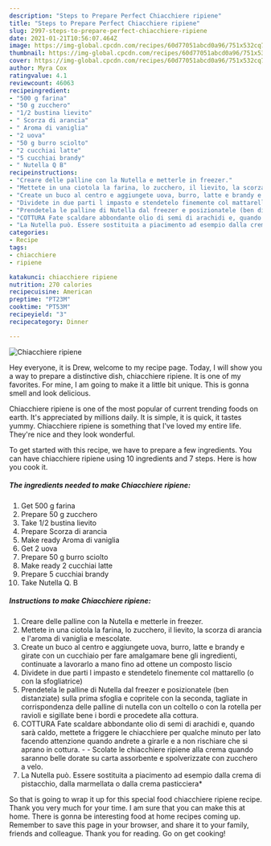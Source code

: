 ```yaml
---
description: "Steps to Prepare Perfect Chiacchiere ripiene"
title: "Steps to Prepare Perfect Chiacchiere ripiene"
slug: 2997-steps-to-prepare-perfect-chiacchiere-ripiene
date: 2021-01-21T10:56:07.464Z
image: https://img-global.cpcdn.com/recipes/60d77051abcd0a96/751x532cq70/chiacchiere-ripiene-recipe-main-photo.jpg
thumbnail: https://img-global.cpcdn.com/recipes/60d77051abcd0a96/751x532cq70/chiacchiere-ripiene-recipe-main-photo.jpg
cover: https://img-global.cpcdn.com/recipes/60d77051abcd0a96/751x532cq70/chiacchiere-ripiene-recipe-main-photo.jpg
author: Myra Cox
ratingvalue: 4.1
reviewcount: 46063
recipeingredient:
- "500 g farina"
- "50 g zucchero"
- "1/2 bustina lievito"
- " Scorza di arancia"
- " Aroma di vaniglia"
- "2 uova"
- "50 g burro sciolto"
- "2 cucchiai latte"
- "5 cucchiai brandy"
- " Nutella Q B"
recipeinstructions:
- "Creare delle palline con la Nutella e metterle in freezer."
- "Mettete in una ciotola la farina, lo zucchero, il lievito, la scorza di arancia e l&#39;aroma di vaniglia e mescolate."
- "Create un buco al centro e aggiungete uova, burro, latte e brandy e girate con un cucchiaio per fare amalgamare bene gli ingredienti, continuate a lavorarlo a mano fino ad ottene un composto liscio"
- "Dividete in due parti l impasto e stendetelo finemente col mattarello (o con la sfogliatrice)"
- "Prendetela le palline di Nutella dal freezer e posizionatele (ben distanziate) sulla prima sfoglia e copritele con la seconda, tagliate in corrispondenza delle palline di nutella con un coltello o con la rotella per ravioli e sigillate bene i bordi e procedete alla cottura."
- "COTTURA Fate scaldare abbondante olio di semi di arachidi e, quando sarà caldo, mettete a friggere le chiacchiere per qualche minuto per lato facendo attenzione quando andrete a girarle e a non rischiare che si aprano in cottura.  Scolate le chiacchiere ripiene alla crema quando saranno belle dorate su carta assorbente e spolverizzate con zucchero a velo."
- "La Nutella può. Essere sostituita a piacimento ad esempio dalla crema di pistacchio, dalla marmellata o dalla crema pasticciera*"
categories:
- Recipe
tags:
- chiacchiere
- ripiene

katakunci: chiacchiere ripiene 
nutrition: 270 calories
recipecuisine: American
preptime: "PT23M"
cooktime: "PT53M"
recipeyield: "3"
recipecategory: Dinner

---
```



![Chiacchiere ripiene](https://img-global.cpcdn.com/recipes/60d77051abcd0a96/751x532cq70/chiacchiere-ripiene-recipe-main-photo.jpg)

Hey everyone, it is Drew, welcome to my recipe page. Today, I will show you a way to prepare a distinctive dish, chiacchiere ripiene. It is one of my favorites. For mine, I am going to make it a little bit unique. This is gonna smell and look delicious.

Chiacchiere ripiene is one of the most popular of current trending foods on earth. It's appreciated by millions daily. It is simple, it is quick, it tastes yummy. Chiacchiere ripiene is something that I've loved my entire life. They're nice and they look wonderful.




To get started with this recipe, we have to prepare a few ingredients. You can have chiacchiere ripiene using 10 ingredients and 7 steps. Here is how you cook it.

<!--inarticleads1-->

##### The ingredients needed to make Chiacchiere ripiene:

1. Get 500 g farina
1. Prepare 50 g zucchero
1. Take 1/2 bustina lievito
1. Prepare  Scorza di arancia
1. Make ready  Aroma di vaniglia
1. Get 2 uova
1. Prepare 50 g burro sciolto
1. Make ready 2 cucchiai latte
1. Prepare 5 cucchiai brandy
1. Take  Nutella Q. B




<!--inarticleads2-->

##### Instructions to make Chiacchiere ripiene:

1. Creare delle palline con la Nutella e metterle in freezer.
1. Mettete in una ciotola la farina, lo zucchero, il lievito, la scorza di arancia e l&#39;aroma di vaniglia e mescolate.
1. Create un buco al centro e aggiungete uova, burro, latte e brandy e girate con un cucchiaio per fare amalgamare bene gli ingredienti, continuate a lavorarlo a mano fino ad ottene un composto liscio
1. Dividete in due parti l impasto e stendetelo finemente col mattarello (o con la sfogliatrice)
1. Prendetela le palline di Nutella dal freezer e posizionatele (ben distanziate) sulla prima sfoglia e copritele con la seconda, tagliate in corrispondenza delle palline di nutella con un coltello o con la rotella per ravioli e sigillate bene i bordi e procedete alla cottura.
1. COTTURA Fate scaldare abbondante olio di semi di arachidi e, quando sarà caldo, mettete a friggere le chiacchiere per qualche minuto per lato facendo attenzione quando andrete a girarle e a non rischiare che si aprano in cottura. -  - Scolate le chiacchiere ripiene alla crema quando saranno belle dorate su carta assorbente e spolverizzate con zucchero a velo.
1. La Nutella può. Essere sostituita a piacimento ad esempio dalla crema di pistacchio, dalla marmellata o dalla crema pasticciera*




So that is going to wrap it up for this special food chiacchiere ripiene recipe. Thank you very much for your time. I am sure that you can make this at home. There is gonna be interesting food at home recipes coming up. Remember to save this page in your browser, and share it to your family, friends and colleague. Thank you for reading. Go on get cooking!
